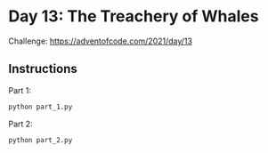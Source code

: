 # Day 13: The Treachery of Whales

Challenge: https://adventofcode.com/2021/day/13

## Instructions

Part 1:

```python
python part_1.py
```

Part 2: 
```python
python part_2.py
```

